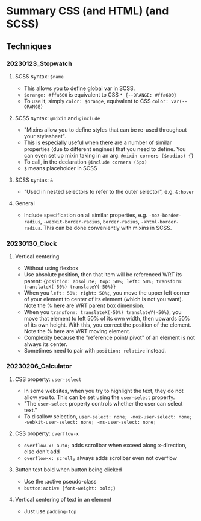 # Summary CSS (and HTML) (and SCSS)

## Techniques

### 20230123_Stopwatch

1. SCSS syntax: `$name`

   - This allows you to define global var in SCSS.
   - `$orange: #ffa600` is equivalent to CSS `* {--ORANGE: #ffa600}`
   - To use it, simply `color: $orange`, equivalent to CSS `color: var(--ORANGE)`

2. SCSS syntax: `@mixin` and `@include`

   - "Mixins allow you to define styles that can be re-used throughout your
     stylesheet".
   - This is especially useful when there are a number of similar properties
     (due to different engines) that you need to define. You can even set up
     mixin taking in an arg: `@mixin corners ($radius) {}`
   - To call, in the declaration `@include corners (5px)`
   - `$` means placeholder in SCSS

3. SCSS syntax: `&`

   - "Used in nested selectors to refer to the outer selector", e.g. `&:hover`

4. General

   - Include specification on all similar properties, e.g.
     `-moz-border-radius`, `-webkit-border-radius`, `border-radius`,
     `-khtml-border-radius`. This can be done conveniently with mixins in SCSS.

### 20230130_Clock

1. Vertical centering

   - Without using flexbox
   - Use absolute position, then that item will be referenced WRT its parent:
     `{position: absolute; top: 50%; left: 50%; transform: translateX(-50%) translateY(-50%)}`
   - When you `left: 50%; right: 50%;`, you move the upper left corner of your
     element to center of its element (which is not you want). Note the % here
     are WRT parent box dimension.
   - When you `transform: translateX(-50%) translateY(-50%)`, you move that
     element to left 50% of its own width, then upwards 50% of its own height.
     With this, you correct the position of the element. Note the % here are WRT
     moving element.
   - Complexity because the "reference point/ pivot" of an element is not always
     its center.
   - Sometimes need to pair with `position: relative` instead.

### 20230206_Calculator

1. CSS property: `user-select`

   - In some websites, when you try to highlight the text, they do not allow you
     to. This can be set using the `user-select` property.
   - "The `user-select` property controls whether the user can select text."
   - To disallow selection,
     `user-select: none; -moz-user-select: none; -webkit-user-select: none; -ms-user-select: none;`

2. CSS property: `overflow-x`

   - `overflow-x: auto;` adds scrollbar when exceed along x-direction, else
     don't add
   - `overflow-x: scroll;` always adds scrollbar even not overflow

3. Button text bold when button being clicked

   - Use the :active pseudo-class
   - `button:active {font-weight: bold;}`

4. Vertical centering of text in an element
   - Just use `padding-top`

